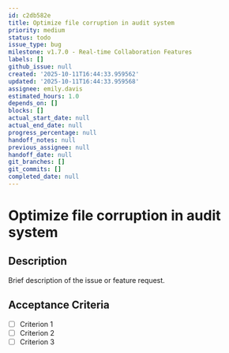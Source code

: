 ```yaml
---
id: c2db582e
title: Optimize file corruption in audit system
priority: medium
status: todo
issue_type: bug
milestone: v1.7.0 - Real-time Collaboration Features
labels: []
github_issue: null
created: '2025-10-11T16:44:33.959562'
updated: '2025-10-11T16:44:33.959568'
assignee: emily.davis
estimated_hours: 1.0
depends_on: []
blocks: []
actual_start_date: null
actual_end_date: null
progress_percentage: null
handoff_notes: null
previous_assignee: null
handoff_date: null
git_branches: []
git_commits: []
completed_date: null
---
```


# Optimize file corruption in audit system

## Description

Brief description of the issue or feature request.

## Acceptance Criteria

- [ ] Criterion 1
- [ ] Criterion 2
- [ ] Criterion 3